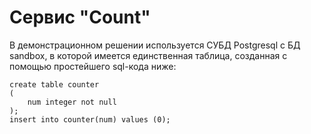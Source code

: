 # Сервис "Count"


В демонстрационном решении используется СУБД Postgresql с БД sandbox, в которой имеется единственная таблица, созданная с помощью простейшего sql-кода ниже:

```
create table counter
(
	num integer not null
);
insert into counter(num) values (0);
```
